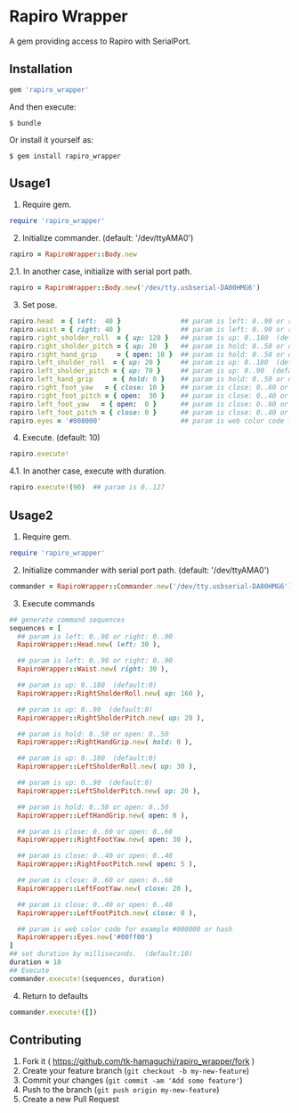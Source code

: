 # Rapiro Wrapper

A gem providing access to Rapiro with SerialPort.

## Installation


```ruby
gem 'rapiro_wrapper'
```

And then execute:

    $ bundle

Or install it yourself as:

    $ gem install rapiro_wrapper


## Usage1

1. Require gem.
``` ruby
require 'rapiro_wrapper'
```

2. Initialize commander.  (default: '/dev/ttyAMA0')
``` ruby
rapiro = RapiroWrapper::Body.new
```
2.1. In another case, initialize with serial port path.
``` ruby
rapiro = RapiroWrapper::Body.new('/dev/tty.usbserial-DA00HMG6')
```
3. Set pose.
``` ruby
rapiro.head  = { left:  40 }               ## param is left: 0..90 or right: 0..90
rapiro.waist = { right: 40 }               ## param is left: 0..90 or right: 0..90
rapiro.right_sholder_roll  = { up: 120 }   ## param is up: 0..180  (default:0)
rapiro.right_sholder_pitch = { up: 20  }   ## param is hold: 0..50 or open: 0..50
rapiro.right_hand_grip     = { open: 10 }  ## param is hold: 0..50 or open: 0..50
rapiro.left_sholder_roll  = { up: 20 }     ## param is up: 0..180  (default:0)
rapiro.left_sholder_pitch = { up: 70 }     ## param is up: 0..90  (default:0)
rapiro.left_hand_grip     = { hold: 0 }    ## param is hold: 0..50 or open: 0..50
rapiro.right_foot_yaw   = { close: 10 }    ## param is close: 0..60 or open: 0..60
rapiro.right_foot_pitch = { open:  30 }    ## param is close: 0..40 or open: 0..40
rapiro.left_foot_yaw   = { open:  0 }      ## param is close: 0..60 or open: 0..60
rapiro.left_foot_pitch = { close: 0 }      ## param is close: 0..40 or open: 0..40
rapiro.eyes = '#808000'                    ## param is web color code for example #000000 or hash({red: 255, green: 255, blue: 0})
```
4. Execute.  (default: 10)
``` ruby
rapiro.execute!
```
4.1. In another case, execute with duration.
``` ruby
rapiro.execute!(90)  ## param is 0..127
```


## Usage2
1. Require gem.
``` ruby
require 'rapiro_wrapper'
```

2. Initialize commander with serial port path.  (default: '/dev/ttyAMA0')
``` ruby
commander = RapiroWrapper::Commander.new('/dev/tty.usbserial-DA00HMG6')
```

3. Execute commands
``` ruby
## generate command sequences
sequences = [
  ## param is left: 0..90 or right: 0..90
  RapiroWrapper::Head.new( left: 30 ),

  ## param is left: 0..90 or right: 0..90
  RapiroWrapper::Waist.new( right: 30 ),

  ## param is up: 0..180  (default:0)
  RapiroWrapper::RightSholderRoll.new( up: 160 ),

  ## param is up: 0..90  (default:0)
  RapiroWrapper::RightSholderPitch.new( up: 20 ),

  ## param is hold: 0..50 or open: 0..50
  RapiroWrapper::RightHandGrip.new( hold: 0 ),

  ## param is up: 0..180  (default:0)
  RapiroWrapper::LeftSholderRoll.new( up: 30 ),

  ## param is up: 0..90  (default:0)
  RapiroWrapper::LeftSholderPitch.new( up: 20 ),

  ## param is hold: 0..50 or open: 0..50
  RapiroWrapper::LeftHandGrip.new( open: 0 ),

  ## param is close: 0..60 or open: 0..60
  RapiroWrapper::RightFootYaw.new( open: 30 ),

  ## param is close: 0..40 or open: 0..40
  RapiroWrapper::RightFootPitch.new( open: 5 ),

  ## param is close: 0..60 or open: 0..60
  RapiroWrapper::LeftFootYaw.new( close: 20 ),

  ## param is close: 0..40 or open: 0..40
  RapiroWrapper::LeftFootPitch.new( close: 0 ),

  ## param is web color code for example #000000 or hash
  RapiroWrapper::Eyes.new('#00ff00')
]
## set duration by milliseconds.  (default:10)
duration = 10
## Execute
commander.execute!(sequences, duration)
```


4. Return to defaults
``` ruby
commander.execute!([])
```

## Contributing

1. Fork it ( https://github.com/tk-hamaguchi/rapiro_wrapper/fork )
2. Create your feature branch (`git checkout -b my-new-feature`)
3. Commit your changes (`git commit -am 'Add some feature'`)
4. Push to the branch (`git push origin my-new-feature`)
5. Create a new Pull Request
